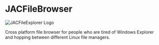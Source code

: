 # JACFileBrowser

![JACFileExplorer Logo](http://msdn.crisafulli.me/public/JACExplorerAppIcon.png=256x256)

Cross platform file browser for people who are tired of Windows Explorer and hopping between different Linux file managers.

